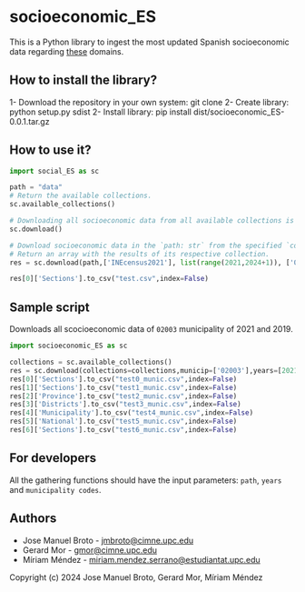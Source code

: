 # socioeconomic_ES

This is a Python library to ingest the most updated Spanish socioeconomic data regarding [these](./social_ES/collections.yaml) domains.

## How to install the library?
1- Download the repository in your own system: git clone
2- Create library: python setup.py sdist
2- Install library: pip install dist/socioeconomic_ES-0.0.1.tar.gz

## How to use it?
```python
import social_ES as sc

path = "data"
# Return the available collections.
sc.available_collections() 

# Downloading all socioeconomic data from all available collections is the default option, but the parameters can be changed.
sc.download()

# Download socioeconomic data in the `path: str` from the specified `collections: list`, `years: list`, and `municipality codes: list`. Decide whether to `update`: bool` (True =  Do not take into account that datasets have already been downloaded). 
# Return an array with the results of its respective collection.
res = sc.download(path,['INEcensus2021'], list(range(2021,2024+1)), ['08001','08002'], False) 

res[0]['Sections'].to_csv("test.csv",index=False)
```

## Sample script
Downloads all scocioeconomic data of `02003` municipality of 2021 and 2019.

```python
import socioeconomic_ES as sc

collections = sc.available_collections()
res = sc.download(collections=collections,municip=['02003'],years=[2021,2019],update=False)
res[0]['Sections'].to_csv("test0_munic.csv",index=False) 
res[1]['Sections'].to_csv("test1_munic.csv",index=False) 
res[2]['Province'].to_csv("test2_munic.csv",index=False)
res[3]['Districts'].to_csv("test3_munic.csv",index=False)
res[4]['Municipality'].to_csv("test4_munic.csv",index=False)
res[5]['National'].to_csv("test5_munic.csv",index=False)
res[6]['Sections'].to_csv("test6_munic.csv",index=False)
```


## For developers
All the gathering functions should have the input parameters: `path`, `years` and `municipality codes`.


## Authors
- Jose Manuel Broto - jmbroto@cimne.upc.edu
- Gerard Mor - gmor@cimne.upc.edu
- Míriam Méndez - miriam.mendez.serrano@estudiantat.upc.edu

Copyright (c) 2024 Jose Manuel Broto, Gerard Mor, Míriam Méndez
